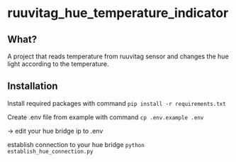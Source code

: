 # ruuvitag_hue_temperature_indicator

## What?
A project that reads temperature from ruuvitag sensor and changes the hue light
according to the temperature.

## Installation
Install required packages with command
`pip install -r requirements.txt`

Create .env file from example with command
`cp .env.example .env`

-> edit your hue bridge ip to .env

establish connection to your hue bridge
`python establish_hue_connection.py`

